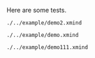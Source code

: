 <p>Here are some tests.</p>

```xmind preview
./../example/demo2.xmind
```

```xmind preview
./../example/demo.xmind
```

```xmind preview
./../example/demo111.xmind
```
